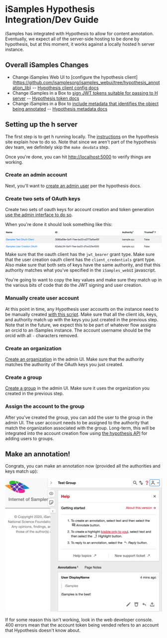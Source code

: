 # iSamples Hypothesis Integration/Dev Guide

iSamples has integrated with Hypothesis to allow for content annotation.  Eventually, we expect all of the server-side hosting to be done by hypothesis, but at this moment, it works against a locally hosted h server instance.

## Overall iSamples Changes
* Change iSamples Web UI to [configure the hypothesis client] (https://github.com/isamplesorg/isamples_webui/tree/hypothesis_annotation_lib) -- [Hypothesis client config docs](https://h.readthedocs.io/projects/client/en/latest/publishers/config.html?highlight=window.hypothesisConfig)
* Change iSamples in a Box to [sign JWT tokens suitable for passing to H server](https://github.com/isamplesorg/isamples_inabox/tree/hypothesis_tokens) -- [Hypothesis token docs](https://h.readthedocs.io/en/latest/publishers/authorization-grant-tokens/)
* Change iSamples in a Box to [include metadata that identifies the object being annotated](https://github.com/isamplesorg/isamples_inabox/pull/276) -- [Hypothesis metadata docs](https://web.hypothes.is/help/how-hypothesis-interacts-with-document-metadata/#dublin-core-metadata) 

## Setting up the h server

The first step is to get h running locally.  The  [instructions](https://h.readthedocs.io/en/latest/developing/install/) on the hypothesis site explain how to do so.  Note that since we aren't part of the hypothesis dev team, we definitely skip the `make devdata` step.

Once you're done, you can hit [http://localhost:5000](http://localhost:5000) to verify things are working.

### Create an admin account
Next, you'll want to [create an admin user](https://h.readthedocs.io/en/latest/developing/administration/) per the hypothesis docs.

### Create two sets of OAuth keys
Create two sets of oauth keys for account creation and token generation [use the admin interface to do so](http://localhost:5000/admin/oauthclients).

When you're done it should look something like this:
![OAuth keys](oauth_keys.png)
Make sure that the oauth client has the `jwt_bearer` grant type.  Make sure that the user creation oauth client has the `client_credentials` grant type.  Also make sure that both sets of keys have the same authority, and that this authority matches what you've specified in the `iSamples_webUI` javascript.

You're going to want to copy the key values and make sure they match up in the various bits of code that do the JWT signing and user creation.

### Manually create user account
At this point in time, any Hypothesis user accounts on the instance need to be manually created [with this script](https://github.com/isamplesorg/isamples_inabox/compare/develop...hypothesis_tokens#diff-1ccb2536c45675fe7b1ef1ce753d6e4f66b7e9e1782fb9773a440b30e681597c).  Make sure that all the client ids, keys, and authority match up with the keys you just created in the previous step.  Note that in the future, we expect this to be part of whatever flow assigns an orcid to an iSamples instance.  The account username should be the orcid with all `-` characters removed.

### Create an organization
[Create an organization](http://localhost:5000/admin/organizations) in the admin UI.  Make sure that the authority matches the authority of the OAuth keys you just created.

### Create a group
[Create a group](http://localhost:5000/admin/groups/new) in the admin UI.  Make sure it uses the organization you created in the previous step.

### Assign the account to the group
After you've created the group, you can add the user to the group in the admin UI.  The user account needs to be assigned to the authority that match the organization associated with the group.  Long-term, this will be integrated into the account creation flow using [the hypothesis API](https://h.readthedocs.io/en/latest/api-reference/#tag/groups/paths/~1groups~1%7Bid%7D~1members~1%7Buser%7D/post) for adding users to groups.

## Make an annotation!
Congrats, you can make an annotation now (provided all the authorities and keys match up):

![Hypothesis UI](annotation_created.png)

If for some reason this isn't working, look in the web developer console.  400 errors mean that the account token being vended refers to an account that Hypothesis doesn't know about.